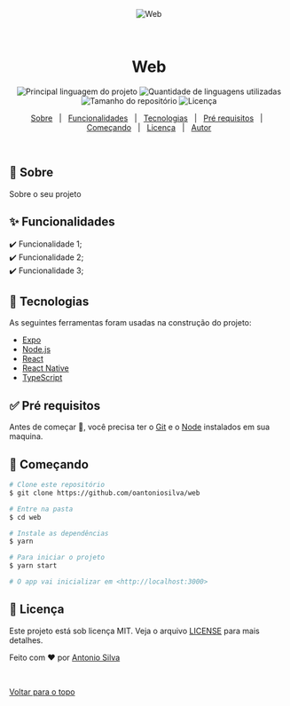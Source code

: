 <div align="center" id="top"> 
  <img src="./.github/app.gif" alt="Web" />

  &#xa0;

  <!-- <a href="https://web.netlify.com">Demo</a> -->
</div>

<h1 align="center">Web</h1>

<p align="center">
  <img alt="Principal linguagem do projeto" src="https://img.shields.io/github/languages/top/oantoniosilva/web?color=56BEB8">

  <img alt="Quantidade de linguagens utilizadas" src="https://img.shields.io/github/languages/count/oantoniosilva/web?color=56BEB8">

  <img alt="Tamanho do repositório" src="https://img.shields.io/github/repo-size/oantoniosilva/web?color=56BEB8">

  <img alt="Licença" src="https://img.shields.io/github/license/oantoniosilva/web?color=56BEB8">

  <!-- <img alt="Github issues" src="https://img.shields.io/github/issues/oantoniosilva/web?color=56BEB8" /> -->

  <!-- <img alt="Github forks" src="https://img.shields.io/github/forks/oantoniosilva/web?color=56BEB8" /> -->

  <!-- <img alt="Github stars" src="https://img.shields.io/github/stars/oantoniosilva/web?color=56BEB8" /> -->
</p>

<!-- Status -->

<!-- <h4 align="center"> 
	🚧  Web 🚀 Em construção...  🚧
</h4> 

<hr> -->

<p align="center">
  <a href="#dart-sobre">Sobre</a> &#xa0; | &#xa0; 
  <a href="#sparkles-funcionalidades">Funcionalidades</a> &#xa0; | &#xa0;
  <a href="#rocket-tecnologias">Tecnologias</a> &#xa0; | &#xa0;
  <a href="#white_check_mark-pré-requisitos">Pré requisitos</a> &#xa0; | &#xa0;
  <a href="#checkered_flag-começando">Começando</a> &#xa0; | &#xa0;
  <a href="#memo-licença">Licença</a> &#xa0; | &#xa0;
  <a href="https://github.com/oantoniosilva" target="_blank">Autor</a>
</p>

<br>

## :dart: Sobre ##

Sobre o seu projeto

## :sparkles: Funcionalidades ##

:heavy_check_mark: Funcionalidade 1;\
:heavy_check_mark: Funcionalidade 2;\
:heavy_check_mark: Funcionalidade 3;

## :rocket: Tecnologias ##

As seguintes ferramentas foram usadas na construção do projeto:

- [Expo](https://expo.io/)
- [Node.js](https://nodejs.org/en/)
- [React](https://pt-br.reactjs.org/)
- [React Native](https://reactnative.dev/)
- [TypeScript](https://www.typescriptlang.org/)

## :white_check_mark: Pré requisitos ##

Antes de começar :checkered_flag:, você precisa ter o [Git](https://git-scm.com) e o [Node](https://nodejs.org/en/) instalados em sua maquina.

## :checkered_flag: Começando ##

```bash
# Clone este repositório
$ git clone https://github.com/oantoniosilva/web

# Entre na pasta
$ cd web

# Instale as dependências
$ yarn

# Para iniciar o projeto
$ yarn start

# O app vai inicializar em <http://localhost:3000>
```

## :memo: Licença ##

Este projeto está sob licença MIT. Veja o arquivo [LICENSE](LICENSE.md) para mais detalhes.


Feito com :heart: por <a href="https://github.com/oantoniosilva" target="_blank">Antonio Silva</a>

&#xa0;

<a href="#top">Voltar para o topo</a>
